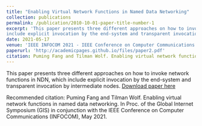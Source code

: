 ```yaml
---
title: "Enabling Virtual Network Functions in Named Data Networking"
collection: publications
permalink: /publication/2010-10-01-paper-title-number-1
excerpt: 'This paper presents three different approaches on how to invoke network functions in NDN, which
include explicit invocation by the end-system and transparent invocation by intermediate nodes.'
date: 2021-05-17
venue: 'IEEE INFOCOM 2021 - IEEE Conference on Computer Communications'
paperurl: 'http://academicpages.github.io/files/paper2.pdf'
citation: Puming Fang and Tilman Wolf. Enabling virtual network functions in named data networking. In Proc. of the Global Internet Symposium (GIS) in conjunction with the IEEE Conference on Computer Communications (INFOCOM), May 2021.
---
```

This paper presents three different approaches on how to invoke network functions in NDN, which
include explicit invocation by the end-system and transparent invocation by intermediate nodes.
[Download paper here](http://academicpages.github.io/files/paper1.pdf)

Recommended citation: Puming Fang and Tilman Wolf. Enabling virtual network functions in named data networking. In Proc. of the Global Internet Symposium (GIS) in conjunction with the IEEE Conference on Computer Communications (INFOCOM), May 2021. 

